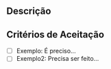 ## Descrição

<!--- Substitua aqui com uma descrição detalhada. Exemplo: Foram encontrados problemas na funcionalidade de login quando o usuário deseja utilizar o email e não seu usuário.  -->


## Critérios de Aceitação

<!--- Substitua os exemplos com os critérios de aceitação para que essa issue seja dada como concluída em forma de tasks -->

 - [ ] Exemplo: É preciso...
 - [ ] Exemplo2: Precisa ser feito...
